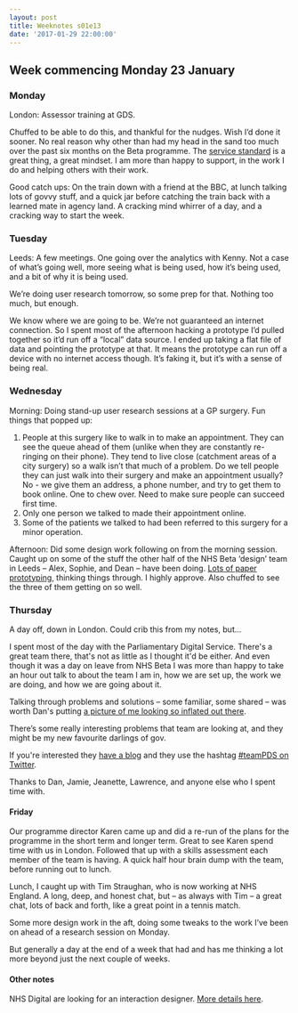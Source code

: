 ```yaml
---
layout: post
title: Weeknotes s01e13
date: '2017-01-29 22:00:00'
---
```

## Week commencing Monday 23 January

### Monday
London: Assessor training at GDS.

Chuffed to be able to do this, and thankful for the nudges. Wish I’d done it sooner. No real reason why other than had my head in the sand too much over the past six months on the Beta programme. The [service standard](//www.gov.uk/service-manual/service-standard) is a great thing, a great mindset. I am more than happy to support, in the work I do and helping others with their work.

Good catch ups: On the train down with a friend at the BBC, at lunch talking lots of govvy stuff, and a quick jar before catching the train back with a learned mate in agency land. A cracking mind whirrer of a day, and a cracking way to start the week.

### Tuesday
Leeds: A few meetings. One going over the analytics with Kenny. Not a case of what’s going well, more seeing what is being used, how it’s being used, and a bit of why it is being used.

We’re doing user research tomorrow, so some prep for that. Nothing too much, but enough.

We know where we are going to be. We’re not guaranteed an internet connection. So I spent most of the afternoon hacking a prototype I’d pulled together so it’d run off a “local” data source. I ended up taking a flat file of data and pointing the prototype at that. It means the prototype can run off a device with no internet access though. It’s faking it, but it’s with a sense of being real.

### Wednesday
Morning: Doing stand-up user research sessions at a GP surgery. Fun things that popped up:

1. People at this surgery like to walk in to make an appointment. They can see the queue ahead of them (unlike when they are constantly re-ringing on their phone). They tend to live close (catchment areas of a city surgery) so a walk isn’t that much of a problem. Do we tell people they can just walk into their surgery and make an appointment usually? No - we give them an address, a phone number, and try to get them to book online. One to chew over. Need to make sure people can succeed first time.
2. Only one person we talked to made their appointment online.
3. Some of the patients we talked to had been referred to this surgery for a minor operation.

Afternoon: Did some design work following on from the morning session. Caught up on some of the stuff the other half of the NHS Beta ‘design’ team in Leeds – Alex, Sophie, and Dean – have been doing. [Lots of paper prototyping](//twitter.com/sophiedennis/status/824248142271053824), thinking things through. I highly approve. Also chuffed to see the three of them getting on so well.

### Thursday
A day off, down in London. Could crib this from my notes, but…

I spent most of the day with the Parliamentary Digital Service. There's a great team there, that's not as little as I thought it'd be either. And even though it was a day on leave from NHS Beta I was more than happy to take an hour out talk to about the team I am in, how we are set up, the work we are doing, and how we are going about it.

Talking through problems and solutions – some familiar, some shared – was worth Dan's putting [a picture of me looking so inflated out there]( //twitter.com/dasbarrett/status/824657055701237763).

There’s some really interesting problems that team are looking at, and they might be my new favourite darlings of gov.

If you're interested they [have a blog](//pds.blog.parliament.uk/2017/01/26/our-blogging-resolutions-for-2017/) and they use the hashtag [#teamPDS on Twitter](//twitter.com/hashtag/TeamPDS?src=hash).

Thanks to Dan, Jamie, Jeanette, Lawrence, and anyone else who I spent time with.

#### Friday
Our programme director Karen came up and did a re-run of the plans for the programme in the short term and longer term. Great to see Karen spend time with us in London. Followed that up with a skills assessment each member of the team is having. A quick half hour brain dump with the team, before running out to lunch.

Lunch, I caught up with Tim Straughan, who is now working at NHS England. A long, deep, and honest chat, but – as always with Tim – a great chat, lots of back and forth, like a great point in a tennis match.

Some more design work in the aft, doing some tweaks to the work I’ve been on ahead of a research session on Monday.

But generally a day at the end of a week that had and has me thinking a lot more beyond just the next couple of weeks.

#### Other notes
NHS Digital are looking for an interaction designer. [More details here](//www.jobs.nhs.uk/xi/vacancy/eccdfc1df382a3ebf1c618748001062f/?vac_ref=914495805).
